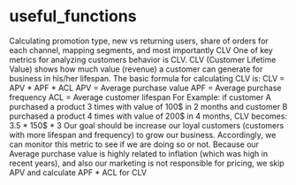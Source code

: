 # useful_functions
Calculating promotion type, new vs returning users, share of orders for each channel, mapping segments, and most importantly CLV
One of key metrics for analyzing customers behavior is CLV.
CLV (Customer Lifetime Value) shows how much value (revenue) a customer can generate for business in his/her lifespan.
The basic formula for calculating CLV is:
CLV = APV * APF * ACL
APV = Average purchase value
APF = Average purchase frequency
ACL = Average customer lifespan
For Example: if customer A purchased a product 3 times with value of 100$ in 2 months and customer B purchased a product 4 times with value of 200$ in 4 months, CLV becomes: 3.5 * 150$ * 3
Our goal should be increase our loyal customers (customers with more lifespan and frequency) to grow our business. Accordingly, we can monitor this metric to see if we are doing so or not.
Because our Average purchase value is highly related to inflation (which was high in recent years), and also our marketing is not responsible for pricing, we skip APV and calculate APF * ACL for CLV
